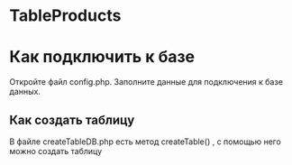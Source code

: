 # TableProducts
<h1>Как подключить к базе</h1>
<p>Откройте файл config.php. Заполните данные для подключения к базе данных.</p>

<h2>Как создать таблицу</h2>
<p>В файле createTableDB.php есть метод createTable() , c помощью него можно создать таблицу</p>
